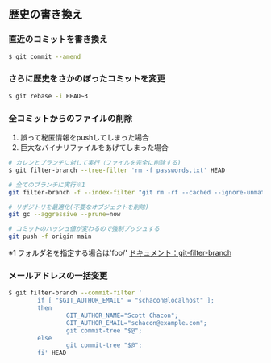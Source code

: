 ## 歴史の書き換え

### 直近のコミットを書き換え
```bash
$ git commit --amend
```

### さらに歴史をさかのぼったコミットを変更
```bash
$ git rebase -i HEAD~3
```

### 全コミットからのファイルの削除
1. 誤って秘匿情報をpushしてしまった場合
1. 巨大なバイナリファイルをあげてしまった場合
```bash
# カレンとブランチに対して実行（ファイルを完全に削除する)
$ git filter-branch --tree-filter 'rm -f passwords.txt' HEAD

# 全てのブランチに実行※1
git filter-branch -f --index-filter "git rm -rf --cached --ignore-unmatch .env" --prune-empty -- --all

# リポジトリを最適化(不要なオブジェクトを削除)
git gc --aggressive --prune=now

# コミットのハッシュ値が変わるので強制プッシュする
git push -f origin main
```
※1 フォルダ名を指定する場合は'foo/'
[ドキュメント：git-filter-branch](https://git-scm.com/docs/git-filter-branch)

### メールアドレスの一括変更
```bash
$ git filter-branch --commit-filter '
        if [ "$GIT_AUTHOR_EMAIL" = "schacon@localhost" ];
        then
                GIT_AUTHOR_NAME="Scott Chacon";
                GIT_AUTHOR_EMAIL="schacon@example.com";
                git commit-tree "$@";
        else
                git commit-tree "$@";
        fi' HEAD
```
